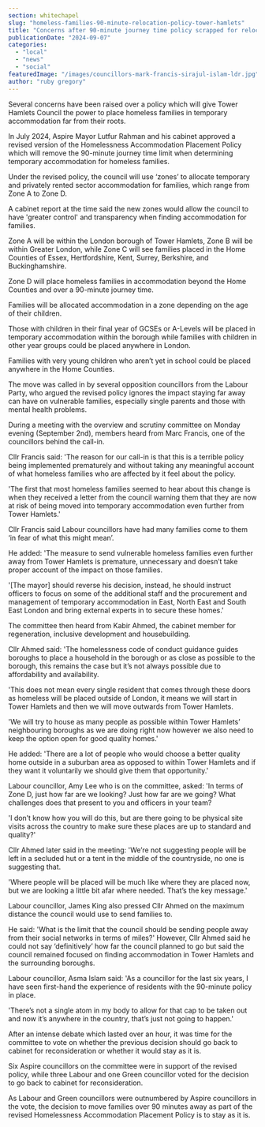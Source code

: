 ```yaml
---
section: whitechapel
slug: "homeless-families-90-minute-relocation-policy-tower-hamlets"
title: "Concerns after 90-minute journey time policy scrapped for relocated homeless families in Tower Hamlets"
publicationDate: "2024-09-07"
categories: 
  - "local"
  - "news"
  - "social"
featuredImage: "/images/councillors-mark-francis-sirajul-islam-ldr.jpg"
author: "ruby gregory"
---
```


Several concerns have been raised over a policy which will give Tower Hamlets Council the power to place homeless families in temporary accommodation far from their roots.

In July 2024, Aspire Mayor Lutfur Rahman and his cabinet approved a revised version of the Homelessness Accommodation Placement Policy which will remove the 90-minute journey time limit when determining temporary accommodation for homeless families.

Under the revised policy, the council will use ‘zones’ to allocate temporary and privately rented sector accommodation for families, which range from Zone A to Zone D.

A cabinet report at the time said the new zones would allow the council to have 'greater control' and transparency when finding accommodation for families.

Zone A will be within the London borough of Tower Hamlets, Zone B will be within Greater London, while Zone C will see families placed in the Home Counties of Essex, Hertfordshire, Kent, Surrey, Berkshire, and Buckinghamshire.

Zone D will place homeless families in accommodation beyond the Home Counties and over a 90-minute journey time.

Families will be allocated accommodation in a zone depending on the age of their children.

Those with children in their final year of GCSEs or A-Levels will be placed in temporary accommodation within the borough while families with children in other year groups could be placed anywhere in London.

Families with very young children who aren’t yet in school could be placed anywhere in the Home Counties.

The move was called in by several opposition councillors from the Labour Party, who argued the revised policy ignores the impact staying far away can have on vulnerable families, especially single parents and those with mental health problems.

During a meeting with the overview and scrutiny committee on Monday evening (September 2nd), members heard from Marc Francis, one of the councillors behind the call-in.

Cllr Francis said: 'The reason for our call-in is that this is a terrible policy being implemented prematurely and without taking any meaningful account of what homeless families who are affected by it feel about the policy.

'The first that most homeless families seemed to hear about this change is when they received a letter from the council warning them that they are now at risk of being moved into temporary accommodation even further from Tower Hamlets.'

Cllr Francis said Labour councillors have had many families come to them ‘in fear of what this might mean’.

He added: 'The measure to send vulnerable homeless families even further away from Tower Hamlets is premature, unnecessary and doesn’t take proper account of the impact on those families.

'\[The mayor\] should reverse his decision, instead, he should instruct officers to focus on some of the additional staff and the procurement and management of temporary accommodation in East, North East and South East London and bring external experts in to secure these homes.'

The committee then heard from Kabir Ahmed, the cabinet member for regeneration, inclusive development and housebuilding.

Cllr Ahmed said: 'The homelessness code of conduct guidance guides boroughs to place a household in the borough or as close as possible to the borough, this remains the case but it’s not always possible due to affordability and availability.

'This does not mean every single resident that comes through these doors as homeless will be placed outside of London, it means we will start in Tower Hamlets and then we will move outwards from Tower Hamlets.

'We will try to house as many people as possible within Tower Hamlets’ neighbouring boroughs as we are doing right now however we also need to keep the option open for good quality homes.'

He added: 'There are a lot of people who would choose a better quality home outside in a suburban area as opposed to within Tower Hamlets and if they want it voluntarily we should give them that opportunity.'

Labour councillor, Amy Lee who is on the committee, asked: 'In terms of Zone D, just how far are we looking? Just how far are we going? What challenges does that present to you and officers in your team?

'I don’t know how you will do this, but are there going to be physical site visits across the country to make sure these places are up to standard and quality?'

Cllr Ahmed later said in the meeting: 'We’re not suggesting people will be left in a secluded hut or a tent in the middle of the countryside, no one is suggesting that.

'Where people will be placed will be much like where they are placed now, but we are looking a little bit afar where needed. That’s the key message.'

Labour councillor, James King also pressed Cllr Ahmed on the maximum distance the council would use to send families to.

He said: 'What is the limit that the council should be sending people away from their social networks in terms of miles?' However, Cllr Ahmed said he could not say ‘definitively’ how far the council planned to go but said the council remained focused on finding accommodation in Tower Hamlets and the surrounding boroughs.

Labour councillor, Asma Islam said: 'As a councillor for the last six years, I have seen first-hand the experience of residents with the 90-minute policy in place.

'There’s not a single atom in my body to allow for that cap to be taken out and now it’s anywhere in the country, that’s just not going to happen.'

After an intense debate which lasted over an hour, it was time for the committee to vote on whether the previous decision should go back to cabinet for reconsideration or whether it would stay as it is.

Six Aspire councillors on the committee were in support of the revised policy, while three Labour and one Green councillor voted for the decision to go back to cabinet for reconsideration.

As Labour and Green councillors were outnumbered by Aspire councillors in the vote, the decision to move families over 90 minutes away as part of the revised Homelessness Accommodation Placement Policy is to stay as it is.
